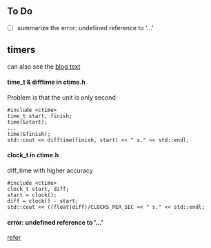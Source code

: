 ## To Do

- [ ] summarize the error: undefined reference to '...'

## timers
can also see the [blog text](https://blog.csdn.net/zxxSsdsd/article/details/14481627)

#### time_t & difftime in ctime.h
Problem is that the unit is only second
```
#include <ctime>
time_t start, finish;
time(&start);
...
time(&finish);
std::cout << difftime(finish, start) << " s." << std::endl;
```
#### clock_t in ctime.h
diff_time with higher accuracy 
```
#include <ctime>
clock_t start, diff;
start = clock();
diff = clock() - start;
std::cout << ((float)diff)/CLOCKS_PER_SEC << " s." << std::endl;
```

#### error: undefined reference to '...'
[refer](https://blog.csdn.net/cserchen/article/details/5503556)
